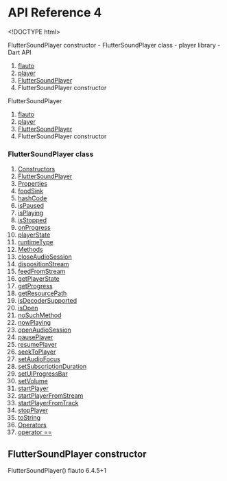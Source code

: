 # API Reference 4

&lt;!DOCTYPE html&gt;

FlutterSoundPlayer constructor - FlutterSoundPlayer class - player library - Dart API  

1. [flauto](https://github.com/Canardoux/tau/tree/42dc1ecd2d46a8d09322bb54bff6067ef6f5c03e/doc/flutter_sound/api/index.html)
2. [player](player-library.md)
3. [FlutterSoundPlayer](https://github.com/Canardoux/tau/tree/42dc1ecd2d46a8d09322bb54bff6067ef6f5c03e/doc/flutter_sound/api/player/FlutterSoundPlayer-class.html)
4. FlutterSoundPlayer constructor

FlutterSoundPlayer  

1. [flauto](https://github.com/Canardoux/tau/tree/42dc1ecd2d46a8d09322bb54bff6067ef6f5c03e/doc/flutter_sound/api/index.html)
2. [player](player-library.md)
3. [FlutterSoundPlayer](https://github.com/Canardoux/tau/tree/42dc1ecd2d46a8d09322bb54bff6067ef6f5c03e/doc/flutter_sound/api/player/FlutterSoundPlayer-class.html)
4. FlutterSoundPlayer constructor

### FlutterSoundPlayer class

1. [Constructors](https://github.com/Canardoux/tau/tree/42dc1ecd2d46a8d09322bb54bff6067ef6f5c03e/doc/flutter_sound/api/player/FlutterSoundPlayer-class.html#constructors)
2. [FlutterSoundPlayer](fluttersoundplayer.md)
3.  [Properties](https://github.com/Canardoux/tau/tree/42dc1ecd2d46a8d09322bb54bff6067ef6f5c03e/doc/flutter_sound/api/player/FlutterSoundPlayer-class.html#instance-properties)
4. [foodSink](https://github.com/Canardoux/tau/tree/42dc1ecd2d46a8d09322bb54bff6067ef6f5c03e/doc/flutter_sound/api/player/FlutterSoundPlayer/foodSink.html)
5. [hashCode](https://api.flutter.dev/flutter/dart-core/Object/hashCode.html)
6. [isPaused](https://github.com/Canardoux/tau/tree/42dc1ecd2d46a8d09322bb54bff6067ef6f5c03e/doc/flutter_sound/api/player/FlutterSoundPlayer/isPaused.html)
7. [isPlaying](https://github.com/Canardoux/tau/tree/42dc1ecd2d46a8d09322bb54bff6067ef6f5c03e/doc/flutter_sound/api/player/FlutterSoundPlayer/isPlaying.html)
8. [isStopped](https://github.com/Canardoux/tau/tree/42dc1ecd2d46a8d09322bb54bff6067ef6f5c03e/doc/flutter_sound/api/player/FlutterSoundPlayer/isStopped.html)
9. [onProgress](https://github.com/Canardoux/tau/tree/42dc1ecd2d46a8d09322bb54bff6067ef6f5c03e/doc/flutter_sound/api/player/FlutterSoundPlayer/onProgress.html)
10. [playerState](https://github.com/Canardoux/tau/tree/42dc1ecd2d46a8d09322bb54bff6067ef6f5c03e/doc/flutter_sound/api/player/FlutterSoundPlayer/playerState.html)
11. [runtimeType](https://api.flutter.dev/flutter/dart-core/Object/runtimeType.html)
12. [Methods](https://github.com/Canardoux/tau/tree/42dc1ecd2d46a8d09322bb54bff6067ef6f5c03e/doc/flutter_sound/api/player/FlutterSoundPlayer-class.html#instance-methods)
13. [closeAudioSession](https://github.com/Canardoux/tau/tree/42dc1ecd2d46a8d09322bb54bff6067ef6f5c03e/doc/flutter_sound/api/player/FlutterSoundPlayer/closeAudioSession.html)
14. [dispositionStream](https://github.com/Canardoux/tau/tree/42dc1ecd2d46a8d09322bb54bff6067ef6f5c03e/doc/flutter_sound/api/player/FlutterSoundPlayer/dispositionStream.html)
15. [feedFromStream](https://github.com/Canardoux/tau/tree/42dc1ecd2d46a8d09322bb54bff6067ef6f5c03e/doc/flutter_sound/api/player/FlutterSoundPlayer/feedFromStream.html)
16. [getPlayerState](https://github.com/Canardoux/tau/tree/42dc1ecd2d46a8d09322bb54bff6067ef6f5c03e/doc/flutter_sound/api/player/FlutterSoundPlayer/getPlayerState.html)
17. [getProgress](https://github.com/Canardoux/tau/tree/42dc1ecd2d46a8d09322bb54bff6067ef6f5c03e/doc/flutter_sound/api/player/FlutterSoundPlayer/getProgress.html)
18. [getResourcePath](https://github.com/Canardoux/tau/tree/42dc1ecd2d46a8d09322bb54bff6067ef6f5c03e/doc/flutter_sound/api/player/FlutterSoundPlayer/getResourcePath.html)
19. [isDecoderSupported](https://github.com/Canardoux/tau/tree/42dc1ecd2d46a8d09322bb54bff6067ef6f5c03e/doc/flutter_sound/api/player/FlutterSoundPlayer/isDecoderSupported.html)
20. [isOpen](https://github.com/Canardoux/tau/tree/42dc1ecd2d46a8d09322bb54bff6067ef6f5c03e/doc/flutter_sound/api/player/FlutterSoundPlayer/isOpen.html)
21. [noSuchMethod](https://api.flutter.dev/flutter/dart-core/Object/noSuchMethod.html)
22. [nowPlaying](https://github.com/Canardoux/tau/tree/42dc1ecd2d46a8d09322bb54bff6067ef6f5c03e/doc/flutter_sound/api/player/FlutterSoundPlayer/nowPlaying.html)
23. [openAudioSession](openaudiosession.md)
24. [pausePlayer](https://github.com/Canardoux/tau/tree/42dc1ecd2d46a8d09322bb54bff6067ef6f5c03e/doc/flutter_sound/api/player/FlutterSoundPlayer/pausePlayer.html)
25. [resumePlayer](https://github.com/Canardoux/tau/tree/42dc1ecd2d46a8d09322bb54bff6067ef6f5c03e/doc/flutter_sound/api/player/FlutterSoundPlayer/resumePlayer.html)
26. [seekToPlayer](https://github.com/Canardoux/tau/tree/42dc1ecd2d46a8d09322bb54bff6067ef6f5c03e/doc/flutter_sound/api/player/FlutterSoundPlayer/seekToPlayer.html)
27. [setAudioFocus](https://github.com/Canardoux/tau/tree/42dc1ecd2d46a8d09322bb54bff6067ef6f5c03e/doc/flutter_sound/api/player/FlutterSoundPlayer/setAudioFocus.html)
28. [setSubscriptionDuration](https://github.com/Canardoux/tau/tree/42dc1ecd2d46a8d09322bb54bff6067ef6f5c03e/doc/flutter_sound/api/player/FlutterSoundPlayer/setSubscriptionDuration.html)
29. [setUIProgressBar](https://github.com/Canardoux/tau/tree/42dc1ecd2d46a8d09322bb54bff6067ef6f5c03e/doc/flutter_sound/api/player/FlutterSoundPlayer/setUIProgressBar.html)
30. [setVolume](https://github.com/Canardoux/tau/tree/42dc1ecd2d46a8d09322bb54bff6067ef6f5c03e/doc/flutter_sound/api/player/FlutterSoundPlayer/setVolume.html)
31. [startPlayer](https://github.com/Canardoux/tau/tree/42dc1ecd2d46a8d09322bb54bff6067ef6f5c03e/doc/flutter_sound/api/player/FlutterSoundPlayer/startPlayer.html)
32. [startPlayerFromStream](https://github.com/Canardoux/tau/tree/42dc1ecd2d46a8d09322bb54bff6067ef6f5c03e/doc/flutter_sound/api/player/FlutterSoundPlayer/startPlayerFromStream.html)
33. [startPlayerFromTrack](https://github.com/Canardoux/tau/tree/42dc1ecd2d46a8d09322bb54bff6067ef6f5c03e/doc/flutter_sound/api/player/FlutterSoundPlayer/startPlayerFromTrack.html)
34. [stopPlayer](https://github.com/Canardoux/tau/tree/42dc1ecd2d46a8d09322bb54bff6067ef6f5c03e/doc/flutter_sound/api/player/FlutterSoundPlayer/stopPlayer.html)
35. [toString](https://api.flutter.dev/flutter/dart-core/Object/toString.html)
36. [Operators](https://github.com/Canardoux/tau/tree/42dc1ecd2d46a8d09322bb54bff6067ef6f5c03e/doc/flutter_sound/api/player/FlutterSoundPlayer-class.html#operators)
37. [operator ==](https://api.flutter.dev/flutter/dart-core/Object/operator_equals.html)

## FlutterSoundPlayer constructor

 FlutterSoundPlayer\(\) flauto 6.4.5+1

